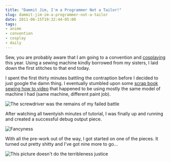```yaml
---
title: "Dammit Jim, I'm a Programmer Not a Tailor!"
slug: dammit-jim-im-a-programmer-not-a-tailor
date: 2011-06-15T19:32:44-05:00
tags:
- anime
- convention
- cosplay
- daily
---
```

Sew, you are probably aware that I am going to a convention and [cosplaying](http://dxprog.com/entry/getting-fit-to-look-less-nerdy-to-look-more-nerdy-at-a-nerd-convention) this year. Using a sewing machine kindly borrowed from my sisters, I laid down the first stitches to that end today.

I spent the first thirty minutes battling the contraption before I decided to just google the damn thing. I eventually stumbled upon some [scrap book sewing how to video](http://www.youtube.com/watch?v=hwEvMTv2xVg) that happened to be using mostly the same model of machine I had (same machine, different paint job).

![](http://images.dxprog.com/blog/sewing_2.jpg "The screwdriver was the remains of my failed battle")

After watching all twentyish minutes of tutorial, I was finally up and running and created a successful debug output piece.

![](http://images.dxprog.com/blog/sewing_1.jpg "Fancyness")

With all the pre-work out of the way, I got started on one of the pieces. It turned out pretty shitty and I've got nine more to go...

![](http://images.dxprog.com/blog/sewing_3.jpg "This picture doesn't do the terribleness justice")
